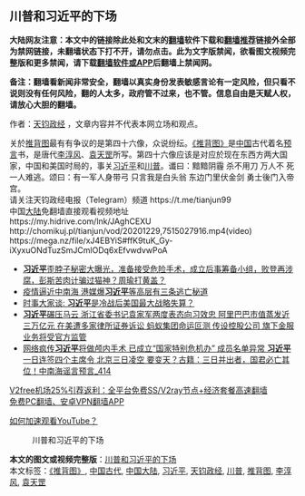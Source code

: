  <h2>川普和习近平的下场</h2> <p class="notice"><b>大陆网友注意：本文中的链接除此处和文末的<a href="https://github.com/bannedbook/fanqiang" >翻墙</a>软件下载和<a href="https://github.com/killgcd/justmysocks/blob/master/README.md">翻墙推荐</a>链接外全部为禁网链接，未翻墙状态下打不开，请勿点击。此为文字版禁闻，欲看图文视频完整版和更多禁闻，请下载<a href="https://github.com/bannedbook/fanqiang">翻墙软件或APP</a>后翻墙上禁闻网。</p><p>备注：翻墙看新闻非常安全，翻墙以真实身份发表敏感言论有一定风险，但只看不说则没有任何风险，翻的人太多，政府管不过来，也不管。信息自由是天赋人权，请放心大胆的翻墙。</b></p>  <div class="entry"> <p>作者：<a href="https://www.bannedbook.org/bnews/tag/%e5%a4%a9%e9%92%a7%e6%94%bf%e7%bb%8f/" class="st_tag internal_tag" rel="tag" title="标签 天钧政经 下的日志">天钧政经</a> ，文章内容并不代表本网立场和观点。</p> <figure></figure> <p>关於<span class='wp_keywordlink'><a href="https://www.bannedbook.org/forum5/topic98.html" title="推背图归序全解" target="_blank">推背图</a></span>最有有争议的是第四十六像，众说纷纭。<a href="https://www.bannedbook.org/bnews/tag/%E3%80%8A%E6%8E%A8%E8%83%8C%E5%9B%BE%E3%80%8B/" class="st_tag internal_tag" rel="tag" title="标签 《推背图》 下的日志">《推背图》</a>是<span class='wp_keywordlink_affiliate'><a href="https://www.bannedbook.org/" title="中国" target="_blank">中国</a></span>古代着名<span class='wp_keywordlink'><a href="https://www.bannedbook.org/forum5/" title="预言玄学禁书下载" rel="nofollow">预言</a></span>书，是唐代<a href="https://www.bannedbook.org/bnews/tag/%e6%9d%8e%e6%b7%b3%e9%a3%8e/" class="st_tag internal_tag" rel="tag" title="标签 李淳风 下的日志">李淳风</a>、<a href="https://www.bannedbook.org/bnews/tag/%E8%A2%81%E5%A4%A9%E7%BD%A1/" class="st_tag internal_tag" rel="tag" title="标签 袁天罡 下的日志">袁天罡</a>所写。第四十六像应该是对应於现在东西方两大国家，中国和美国时局的，事关<a href="https://www.bannedbook.org/bnews/tag/%e4%b9%a0%e8%bf%91%e5%b9%b3/" class="st_tag internal_tag" rel="tag" title="标签 习近平 下的日志">习近平</a>和<a href="https://www.bannedbook.org/bnews/tag/%e5%b7%9d%e6%99%ae/" class="st_tag internal_tag" rel="tag" title="标签 川普 下的日志">川普</a>。谶曰：黯黯阴霾 杀不用刀 万人不 死一人难逃。颂曰：有一军人身带弓 只言我是白头翁 东边门里伏金剑 勇士後门入帝宫。<br /> 请关注天钧政经电报（Telegram）频道 https://t.me/tianjun99<br /> 中国<span class='wp_keywordlink_affiliate'><a href="https://www.bannedbook.org/" title="大陆" target="_blank">大陆</a></span>免翻墙直接观看视频地址<br /> https://my.hidrive.com/lnk/JAghCEXU<br /> http://chomikuj.pl/tianjun/vod/20201229,7515027916.mp4(video)<br /> https://mega.nz/file/xJ4EBYiS#ffK9tuK_Gy-iXyxuONdTuzSmJCmlODq6xEfvwdvwPoA</p>  <ul class='op-related-articles' title='相关阅读'> <li><a href='https://www.bannedbook.org/bnews/bannedvideo/20201230/1457496.html' target='_blank'><b>习近平</b>歪脖子秘密大曝光，准备接受危险手术，成立后事筹备小组，败登再涉腐，彭斯苦肉计骗过猫神？周瑜打黄盖？</a></li> <li><a href='https://www.bannedbook.org/bnews/comments/20201230/1457455.html' target='_blank'>疫情逼近中南海 港媒爆<b>习近平</b>等高层有三条逃亡秘道</a></li> <li><a href='https://www.bannedbook.org/bnews/headline/20201230/1457454.html' target='_blank'>时事大家谈: <b>习近平</b>是冷战后美国最大战略失算？</a></li> <li><a href='https://www.bannedbook.org/bnews/comments/20201230/1457440.html' target='_blank'><b>习近平</b>碾压马云 浙江省委书记袁家军两度表态向习效忠 阿里巴巴市值蒸发近三万亿元 在美遭多家律所证券诉讼 蚂蚁集团命运叵测 传设控股公司 旗下金服业务将受官方监管</a></li> <li><a href='https://www.bannedbook.org/bnews/comments/20201230/1457381.html' target='_blank'>网络疯传<b>习近平</b>将做颅内手术 已成立“国家特别危机办” 成员名单异常 <b>习近平</b>一日连签四个主席令 北京三日凌空 要变天？古籍：三日并出者，国君必亡其位！中南海谣言预言_414</a></li> </ul> <p class="texttj"> <a href="https://www.bannedbook.org/forum23/topic22702.html" target="_blank">V2free机场25%引荐返利：全平台免费SS/V2ray节点+经济套餐高速翻墙</a><br/> <a href="https://github.com/bannedbook/fanqiang/wiki/%E7%A6%81%E9%97%BB%E7%BD%91%E5%AE%89%E5%8D%93%E7%BF%BB%E5%A2%99%E6%96%B0%E9%97%BBAPP" target="_blank">免费PC翻墙、安卓VPN翻墙APP</a></p><p><a href="https://www.bannedbook.org/bnews/topimagenews/20180409/925596.html" target="_blank">如何加速观看YouTube？ </a></p> <figure class="op-interactive"><figcaption>川普和习近平的下场</figcaption></figure> </p> <a name='sharetosocial'></a>       <div><b>本文的图文或视频完整版</b>：<a href='https://www.bannedbook.org/bnews/bannedvideo/20201230/1457526.html'>川普和习近平的下场</a></div>  </div><!--END ENTRY--> <div class="postfooter"> <div>本文标签：<a href="https://www.bannedbook.org/bnews/tag/%E3%80%8A%E6%8E%A8%E8%83%8C%E5%9B%BE%E3%80%8B/" rel="tag">《推背图》</a>, <a href="https://www.bannedbook.org/bnews/tag/%e4%b8%ad%e5%9b%bd%e5%8f%a4%e4%bb%a3/" rel="tag">中国古代</a>, <a href="https://www.bannedbook.org/bnews/tag/%e4%b8%ad%e5%9b%bd%e5%a4%a7%e9%99%86/" rel="tag">中国大陆</a>, <a href="https://www.bannedbook.org/bnews/tag/%e4%b9%a0%e8%bf%91%e5%b9%b3/" rel="tag">习近平</a>, <a href="https://www.bannedbook.org/bnews/tag/%e5%a4%a9%e9%92%a7%e6%94%bf%e7%bb%8f/" rel="tag">天钧政经</a>, <a href="https://www.bannedbook.org/bnews/tag/%e5%b7%9d%e6%99%ae/" rel="tag">川普</a>, <a href="https://www.bannedbook.org/bnews/tag/%e6%8e%a8%e8%83%8c%e5%9b%be/" rel="tag">推背图</a>, <a href="https://www.bannedbook.org/bnews/tag/%e6%9d%8e%e6%b7%b3%e9%a3%8e/" rel="tag">李淳风</a>, <a href="https://www.bannedbook.org/bnews/tag/%E8%A2%81%E5%A4%A9%E7%BD%A1/" rel="tag">袁天罡</a></div>  </div><!--END POSTFOOTER--> 